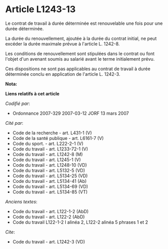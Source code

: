 # Article L1243-13

Le contrat de travail à durée déterminée est renouvelable une fois pour une durée déterminée.

La durée du renouvellement, ajoutée à la durée du contrat initial, ne peut excéder la durée maximale prévue à l'article L.
1242-8.

Les conditions de renouvellement sont stipulées dans le contrat ou font l'objet d'un avenant soumis au salarié avant le terme
initialement prévu.

Ces dispositions ne sont pas applicables au contrat de travail à durée déterminée conclu en application de l'article L.
1242-3.

**Nota:**



**Liens relatifs à cet article**

_Codifié par_:

  - Ordonnance 2007-329 2007-03-12 JORF 13 mars 2007

_Cité par_:

  - Code de la recherche - art. L431-1 (V)
  - Code de la santé publique - art. L6161-7 (V)
  - Code du sport. - art. L222-2-1 (V)
  - Code du travail - art. L1233-72-1 (V)
  - Code du travail - art. L1242-8 (M)
  - Code du travail - art. L1245-1 (V)
  - Code du travail - art. L1248-10 (VD)
  - Code du travail - art. L5132-5 (VD)
  - Code du travail - art. L5134-25 (VD)
  - Code du travail - art. L5134-41 (Ab)
  - Code du travail - art. L5134-69 (VD)
  - Code du travail - art. L5134-85 (VT)

_Anciens textes_:

  - Code du travail - art. L122-1-2 (AbD)
  - Code du travail - art. L122-2 (AbD)
  - Code du travail L122-1-2 I alinéa 2, L122-2 alinéa 5 phrases 1 et 2

_Cite_:

  - Code du travail - art. L1242-3 (VD)

